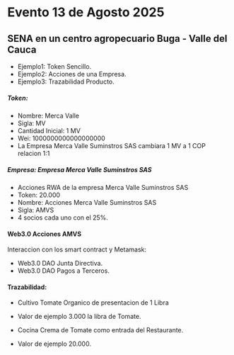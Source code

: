 # Evento 13 de Agosto 2025
## SENA en un centro agropecuario Buga - Valle del Cauca
* Ejemplo1: Token Sencillo.
* Ejemplo2: Acciones de una Empresa.
* Ejemplo3: Trazabilidad Producto.

##### Token:
* Nombre: Merca Valle
* Sigla: MV
* Cantidad Inicial: 1 MV
* Wei: 1000000000000000000
* La Empresa Merca Valle Suminstros SAS cambiara 1 MV a 1 COP relacion 1:1

##### Empresa: Empresa Merca Valle Suminstros SAS
* Acciones RWA de la empresa Merca Valle Suminstros SAS
* Token: 20.000
* Nombre: Acciones Merca Valle Suminstros SAS
* Sigla: AMVS
* 4 socios cada uno con el 25%.

#### Web3.0 Acciones AMVS
Interaccion con los smart contract y Metamask:
* Web3.0 DAO Junta Directiva.
* Web3.0 DAO Pagos a Terceros.

#### Trazabilidad:
* Cultivo Tomate Organico de presentacion de 1 Libra
* Valor de ejemplo 3.000 la libra de Tomate.

* Cocina Crema de Tomate como entrada del Restaurante.
* Valor de ejemplo 20.000.
